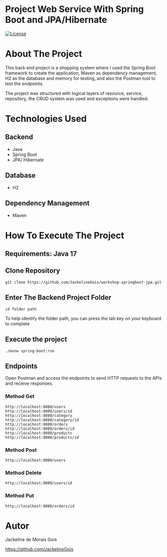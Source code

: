 # Project Web Service With Spring Boot and JPA/Hibernate
[![License](https://img.shields.io/badge/License-MIT-blue.svg)](
https://github.com/JackelineGois/demo-dao-jdbc/blob/main/LICENSE)

# About The Project 
This back end project is a shopping system where I used the Spring Boot framework to create the application, Maven as dependency management, H2 as the database and memory for testing, and also the Postman tool to test the endpoints. 

The project was structured with logical layers of resource, service, repository, the CRUD system was used and exceptions were handled.

 
# Technologies Used
## Backend
- Java
- Spring Boot
- JPA/ Hibernate
## Database
- H2
## Dependency Management 
- Maven


# How To Execute The Project
## Requirements: Java 17

## Clone Repository
```
git clone https://github.com/JackelineGois/workshop-springboot-jpa.git
```
##  Enter The Backend Project Folder
```
cd folder path
```
To help identify the folder path, you can press the tab key on your keyboard to complete
## Execute the project 
```
./mvnw spring-boot:run 
```
## Endpoints
Open Postman and access the endpoints to send HTTP requests to the APIs and receive responses.
### Method Get
```
http://localhost:8080/users
http://localhost:8080/users/id
http://localhost:8080/category
http://localhost:8080/category/id
http://localhost:8080/orders
http://localhost:8080/orders/id
http://localhost:8080/products
http://localhost:8080/products/id
```
### Method Post
```
http://localhost:8080/users
```
### Method Delete
```
http://localhost:8080/users/id
```
### Method Put
```
http://localhost:8080/orders/id
```

# Autor
Jackeline de Morais Gois

https://github.com/JackelineGois



